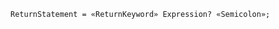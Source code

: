 <!-- This file is generated automatically by infrastructure scripts. Please don't edit by hand. -->

```{ .ebnf .slang-ebnf #ReturnStatement }
ReturnStatement = «ReturnKeyword» Expression? «Semicolon»;
```
